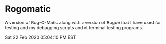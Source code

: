 # Rogomatic

  A version of Rog-O-Matic along with a version of Rogue that I have used for testing and my debugging scripts and vt terminal testing programs.


Sat 22 Feb 2020 05:04:10 PM EST
